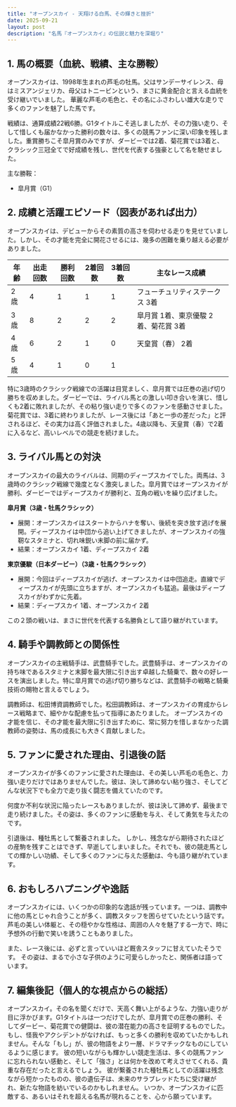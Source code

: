 ```yaml
---
title: "オープンスカイ - 天翔ける白馬、その輝きと挫折"
date: 2025-09-21
layout: post
description: "名馬『オープンスカイ』の伝説と魅力を深堀り"
---
```


## 1. 馬の概要（血統、戦績、主な勝鞍）

オープンスカイは、1998年生まれの芦毛の牡馬。父はサンデーサイレンス、母はミスアンジェリカ、母父はトニービンという、まさに黄金配合と言える血統を受け継いでいました。  華麗な芦毛の毛色と、その名にふさわしい雄大な走りで多くのファンを魅了した馬です。

戦績は、通算成績22戦6勝。G1タイトルこそ逃しましたが、その力強い走り、そして惜しくも届かなかった勝利の数々は、多くの競馬ファンに深い印象を残しました。重賞勝ちこそ皐月賞のみですが、ダービーでは2着、菊花賞では3着と、クラシック三冠全てで好成績を残し、世代を代表する強豪として名を馳せました。

主な勝鞍：
* 皐月賞（G1）


## 2. 成績と活躍エピソード（図表があれば出力）

オープンスカイは、デビューからその素質の高さを伺わせる走りを見せていました。しかし、その才能を完全に開花させるには、幾多の困難を乗り越える必要がありました。

| 年齢 | 出走回数 | 勝利回数 | 2着回数 | 3着回数 | 主なレース成績 |
|---|---|---|---|---|---|
| 2歳 | 4 | 1 | 1 | 1 | フューチュリティステークス 3着 |
| 3歳 | 8 | 2 | 2 | 2 | 皐月賞 1着、東京優駿 2着、菊花賞 3着 |
| 4歳 | 6 | 2 | 1 | 0 | 天皇賞（春） 2着 |
| 5歳 | 4 | 1 | 0 | 1 |  |

特に3歳時のクラシック戦線での活躍は目覚ましく、皐月賞では圧巻の逃げ切り勝ちを収めました。ダービーでは、ライバル馬との激しい叩き合いを演じ、惜しくも2着に敗れましたが、その粘り強い走りで多くのファンを感動させました。菊花賞では、3着に終わりましたが、レース後には「あと一歩の差だった」と評されるほど、その実力は高く評価されました。4歳以降も、天皇賞（春）で2着に入るなど、高いレベルでの競走を続けました。


## 3. ライバル馬との対決

オープンスカイの最大のライバルは、同期のディープスカイでした。両馬は、3歳時のクラシック戦線で幾度となく激突しました。皐月賞ではオープンスカイが勝利、ダービーではディープスカイが勝利と、互角の戦いを繰り広げました。

**皐月賞（3歳・牡馬クラシック）**

* 展開：オープンスカイはスタートからハナを奪い、後続を突き放す逃げを展開。ディープスカイは中団から追い上げてきましたが、オープンスカイの強靭なスタミナと、切れ味鋭い末脚の前に届かず。
* 結果：オープンスカイ 1着、ディープスカイ 2着

**東京優駿（日本ダービー）（3歳・牡馬クラシック）**

* 展開：今回はディープスカイが逃げ、オープンスカイは中団追走。直線でディープスカイが先頭に立ちますが、オープンスカイも猛追。最後はディープスカイがわずかに先着。
* 結果：ディープスカイ 1着、オープンスカイ 2着

この２頭の戦いは、まさに世代を代表する名勝負として語り継がれています。


## 4. 騎手や調教師との関係性

オープンスカイの主戦騎手は、武豊騎手でした。武豊騎手は、オープンスカイの持ち味であるスタミナと末脚を最大限に引き出す卓越した騎乗で、数々の好レースを演出しました。特に皐月賞での逃げ切り勝ちなどは、武豊騎手の戦略と騎乗技術の賜物と言えるでしょう。

調教師は、松田博資調教師でした。松田調教師は、オープンスカイの育成からレース戦略まで、細やかな配慮を払って指導にあたりました。  オープンスカイの才能を信じ、その才能を最大限に引き出すために、常に努力を惜しまなかった調教師の姿勢は、馬の成長にも大きく貢献しました。


## 5. ファンに愛された理由、引退後の話

オープンスカイが多くのファンに愛された理由は、その美しい芦毛の毛色と、力強い走りだけではありませんでした。彼は、決して諦めない粘り強さ、そしてどんな状況下でも全力で走り抜く闘志を備えていたのです。

何度か不利な状況に陥ったレースもありましたが、彼は決して諦めず、最後まで走り続けました。その姿は、多くのファンに感動を与え、そして勇気を与えたのです。

引退後は、種牡馬として繋養されました。  しかし、残念ながら期待されたほどの産駒を残すことはできず、早逝してしまいました。それでも、彼の競走馬としての輝かしい功績、そして多くのファンに与えた感動は、今も語り継がれています。


## 6. おもしろハプニングや逸話

オープンスカイには、いくつかの印象的な逸話が残っています。一つは、調教中に他の馬とじゃれ合うことが多く、調教スタッフを困らせていたという話です。  芦毛の美しい体躯と、その穏やかな性格は、周囲の人々を魅了する一方で、時に予想外の行動で笑いを誘うこともありました。

また、レース後には、必ずと言っていいほど厩舎スタッフに甘えていたそうです。  その姿は、まるで小さな子供のように可愛らしかったと、関係者は語っています。


## 7. 編集後記（個人的な視点からの総括）

オープンスカイ。その名を聞くだけで、天高く舞い上がるような、力強い走りが目に浮かびます。G1タイトルは一つだけでしたが、皐月賞での圧巻の勝利、そしてダービー、菊花賞での健闘は、彼の潜在能力の高さを証明するものでした。  もし、怪我やアクシデントがなければ、もっと多くの勝利を収めていたかもしれません。そんな「もし」が、彼の物語をより一層、ドラマチックなものにしているように感じます。  彼の短いながらも輝かしい競走生活は、多くの競馬ファンに忘れられない感動と、そして「強さ」とは何かを改めて考えさせてくれる、貴重な存在だったと言えるでしょう。  彼が繋養された種牡馬としての活躍は残念ながら短かったものの、彼の遺伝子は、未来のサラブレッドたちに受け継がれ、新たな物語を紡いでいるのかもしれません。  いつか、オープンスカイに匹敵する、あるいはそれを超える名馬が現れることを、心から願っています。
